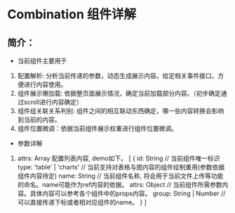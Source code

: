 # Combination 组件详解

## 简介：
  
  * 当前组件主要用于
  1. 配置解析: 分析当前传递的参数，动态生成展示内容。给定相关事件接口，方便进行内容使用。
  2. 组件展示懒加载: 依据整页面展示情况，确定当前加载部分内容。（初步确定通过scroll进行内容确定）
  3. 组件组关联关系判别: 组件之间的相互联动东西确定，哪一些内容转换会影响到当前的内容。
  4. 组件位置微调：依据当前组件展示权重进行组件位置微调。

  * 参数详解
  1. attrs: Array 配置列表内容, demo如下。
    [
      {
        id: String // 当前组件唯一标识
        type: 'table' | 'charts' // 当前支持对表格与图内容的组件绘制重用(参数依据组件内容待定)
        name: String // 当前组件名称, 将会用于当前文件上传等功能的命名。name可能作为ref内容的依据。
        attrs: Object // 当前组件所需参数内容。具体内容可以参考各个组件中的props内容。
        group: String | Number // 可以直接传递下标或者相对应组件的name。
      }
    ]
